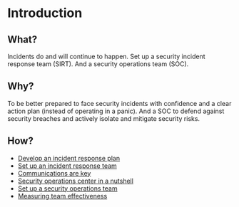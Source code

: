 # Introduction

## What?

Incidents do and will continue to happen. Set up a security incident response team (SIRT). And a security 
operations team (SOC).

## Why?

To be better prepared to face security incidents with confidence and a clear action plan (instead of operating in a
panic). And a SOC to defend against security breaches and actively isolate and mitigate security risks.

## How?

* [Develop an incident response plan](plan.md)
* [Set up an incident response team](sirt.md)
* [Communications are key](communications.md)
* [Security operations center in a nutshell](nutshell.md)
* [Set up a security operations team](soc.md)
* [Measuring team effectiveness](metrics.md)
